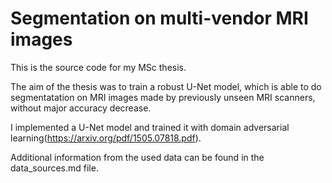 # Segmentation on multi-vendor MRI images

This is the source code for my MSc thesis.

The aim of the thesis was to train a robust U-Net model, which is able to do segmentatation on MRI images made by previously unseen MRI scanners, without major accuracy decrease.


I implemented a U-Net model and trained it with domain adversarial learning(https://arxiv.org/pdf/1505.07818.pdf).

Additional information from the used data can be found in the data_sources.md file.